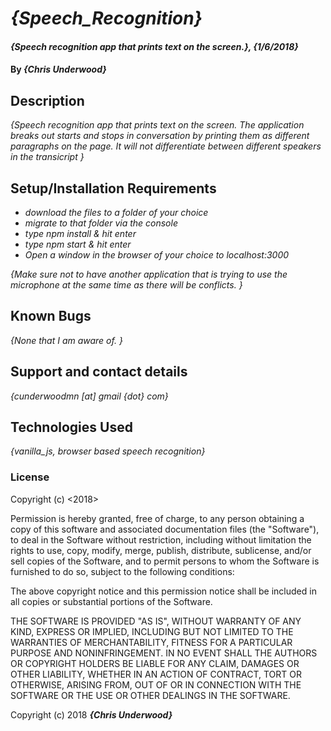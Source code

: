 # _{Speech_Recognition}_

#### _{Speech recognition app that prints text on the screen.}, {1/6/2018}_

#### By _**{Chris Underwood}**_

## Description

_{Speech recognition app that prints text on the screen. The application breaks out starts and stops in conversation by printing them as different paragraphs on the page. It will not differentiate between different speakers in the transicript }_

## Setup/Installation Requirements

* _download the files to a folder of your choice_
* _migrate to that folder via the console_
* _type npm install & hit enter_
* _type npm start & hit enter_
* _Open a window in the browser of your choice to localhost:3000_

_{Make sure not to have another application that is trying to use the microphone at the same time as there will be conflicts. }_

## Known Bugs

_{None that I am aware of. }_

## Support and contact details

_{cunderwoodmn [at] gmail {dot} com}_

## Technologies Used

_{vanilla_js, browser based speech recognition}_

### License

Copyright (c) <2018> <Chris Underwood>

Permission is hereby granted, free of charge, to any person obtaining a copy of this software and associated documentation files (the "Software"), to deal in the Software without restriction, including without limitation the rights to use, copy, modify, merge, publish, distribute, sublicense, and/or sell copies of the Software, and to permit persons to whom the Software is furnished to do so, subject to the following conditions:

The above copyright notice and this permission notice shall be included in all copies or substantial portions of the Software.

THE SOFTWARE IS PROVIDED "AS IS", WITHOUT WARRANTY OF ANY KIND, EXPRESS OR IMPLIED, INCLUDING BUT NOT LIMITED TO THE WARRANTIES OF MERCHANTABILITY, FITNESS FOR A PARTICULAR PURPOSE AND NONINFRINGEMENT. IN NO EVENT SHALL THE AUTHORS OR COPYRIGHT HOLDERS BE LIABLE FOR ANY CLAIM, DAMAGES OR OTHER LIABILITY, WHETHER IN AN ACTION OF CONTRACT, TORT OR OTHERWISE, ARISING FROM, OUT OF OR IN CONNECTION WITH THE SOFTWARE OR THE USE OR OTHER DEALINGS IN THE SOFTWARE.

Copyright (c) 2018 **_{Chris Underwood}_**
